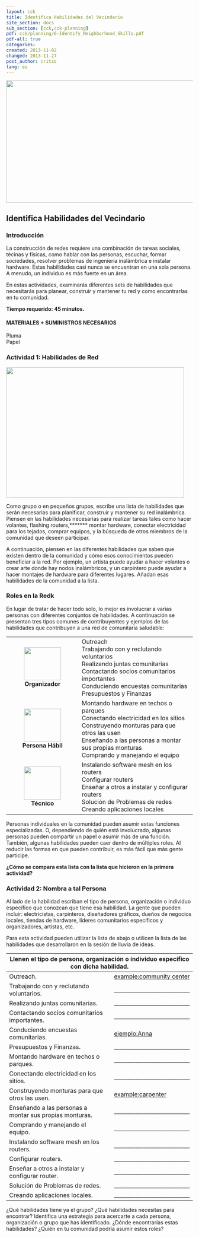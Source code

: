 ```yaml
---
layout: cck
title: Identifica Habilidades del Vecindario
site_section: docs
sub_section: [cck,cck-planning]
pdf: cck/planning/6-Identify_Neighborhood_Skills.pdf
pdf-all: true
categories:
created: 2013-11-02
changed: 2013-11-27
post_author: critzo
lang: es
---
```

<p><img alt="" class="media-image attr__typeof__foaf:Image img__fid__464 img__view_mode__media_large attr__format__media_large" src="/files/styles/large/public/identify-neighborhood-skills-title.png?itok=HerLfvUb" style="width: 510px; height: 330px;" typeof="foaf:Image" /></p>

<h2>Identifica Habilidades del Vecindario</h2>

<section id="introduction">
<h3>Introducción</h3>

<p>La construcción de redes requiere una combinación de tareas sociales, técinas y físicas, como hablar con las personas, escuchar, formar sociedades, resolver problemas de ingeniería inalámbrica e instalar hardware. Estas habilidades casi nunca se encuentran en una sola persona. A menudo, un individuo es más fuerte en un área.</p>

<p>En estas actividades, examinarás diferentes sets de habilidades que necesitarás para planear, construir y mantener tu red y como encontrarlas en tu comunidad.</p>

<p><strong>Tiempo requerido: 45 minutos.</strong></p>
</section>

<section id="materials-and-supplies-needed">
<h4>MATERIALES + SUMINISTROS NECESARIOS</h4>

<p>Pluma<br />
Papel</p>
</section>

<section id="activity">
<h3>Actividad 1: Habilidades de Red</h3>

<p><img alt="" class="media-image attr__typeof__foaf:Image img__fid__466 img__view_mode__media_large attr__format__media_large" height="352" src="/files/styles/large/public/identify-neighborhood-skills-listskills.png?itok=KeGkBmMA" typeof="foaf:Image" width="480" /></p>

<p>Como grupo o en pequeños grupos, escribe una lista de habilidades que serán necesarias para planificar, construir y mantener su red inalámbrica. Piensen en las habilidades necesarias para realizar tareas tales como hacer volantes, flashing routers,******* montar hardware, conectar electricidad para los tejados, comprar equipos, y la búsqueda de otros miembros de la comunidad que deseen participar.</p>

<p>A continuación, piensen en las diferentes habilidades que saben que existen dentro de la comunidad y cómo esos conocimientos pueden beneficiar a la red. Por ejemplo, un artista puede ayudar a hacer volantes o crear arte donde hay nodos inalámbricos, y un carpintero puede ayudar a hacer montajes de hardware para diferentes lugares. Añadan esas habilidades de la comunidad a la lista.</p>
</section>

<section id="lesson">
<h3>Roles en la Redk</h3>

<p>En lugar de tratar de hacer todo solo, lo mejor es involucrar a varias personas con diferentes conjuntos de habilidades. A continuación se presentan tres tipos comunes de contribuyentes y ejemplos de las habilidades que contribuyen a una red de comunitaria saludable:</p>

<table>
	<tbody>
		<tr>
			<td align="center" valign="middle" width="180px;"><img alt="" class="media-image attr__typeof__foaf:Image img__fid__461 img__view_mode__media_large attr__format__media_large" src="/files/styles/large/public/organizer.png?itok=Vm1gcwxT" style="width: 100px; height: 89px;" typeof="foaf:Image" /><br />
			<strong>Organizador</strong></td>
			<td valign="middle">Outreach<br />
			Trabajando con y reclutando voluntarios<br />
			Realizando juntas comunitarias<br />
			Contactando socios comunitarios importantes<br />
			Conduciendo encuestas comunitarias<br />
			Presupuestos y Finanzas</td>
		</tr>
		<tr>
			<td align="center" valign="middle"><img alt="" class="media-image attr__typeof__foaf:Image img__fid__462 img__view_mode__media_large attr__format__media_large" src="/files/styles/large/public/handyperson.png?itok=7buWNbL7" style="width: 100px; height: 89px;" typeof="foaf:Image" /><br />
			<strong>Persona Hábil</strong></td>
			<td valign="middle">Montando hardware en techos o parques<br />
			Conectando electricidad en los sitios<br />
			Construyendo monturas para que otros las usen<br />
			Enseñando a las personas a montar sus propias monturas<br />
			Comprando y manejando el equipo</td>
		</tr>
		<tr>
			<td align="center"><img alt="" class="media-image attr__typeof__foaf:Image img__fid__463 img__view_mode__media_large attr__format__media_large" src="/files/styles/large/public/techie.png?itok=3KVrQi1O" style="width: 100px; height: 89px;" typeof="foaf:Image" /><br />
			<strong>Técnico</strong></td>
			<td valign="middle">Instalando software mesh en los routers<br />
			Configurar routers<br />
			Enseñar a otros a instalar y configurar routers<br />
			Solución de Problemas de  redes<br />
			Creando aplicaciones locales</td>
		</tr>
	</tbody>
</table>

<p>Personas individuales en la comunidad pueden asumir estas funciones especializadas. O, dependiendo de quién está involucrado, algunas personas pueden compartir un papel o asumir más de una función. También, algunas habilidades pueden caer dentro de múltiples roles. Al reducir las formas en que pueden contribuir, es más fácil que más gente participe.</p>

<p><strong>¿Cómo se compara esta lista con la lista que hicieron en la primera actividad?</strong></p>
</section>

<section id="activity">
<h3>Actividad 2: Nombra a tal Persona</h3>

<p>Al lado de la habilidad escriban el tipo de persona, organización o individuo específico que conozcan que tiene esa habilidad. La gente que pueden incluir: electricistas, carpinteros, diseñadores gráficos, dueños de negocios locales, tiendas de hardware, líderes comunitarios específicos y organizadores, artistas, etc.</p>

<p>Para esta actividad pueden utilizar la lista de abajo o utilicen la lista de las habilidades que desarrollaron en la sesión de lluvia de ideas.</p>

<table width="100%">
	<thead>
		<tr>
			<th class="rteleft" colspan="2">Llenen el tipo de persona, organización o individuo específico con dicha habilidad.</th>
		</tr>
	</thead>
	<tbody>
		<tr>
			<td nowrap="nowrap">Outreach.</td>
			<td nowrap="nowrap" style="text-decoration:underline;">example:community center</td>
		</tr>
		<tr>
			<td>Trabajando con y reclutando voluntarios.</td>
			<td>____________________________</td>
		</tr>
		<tr>
			<td>Realizando juntas comunitarias.</td>
			<td>____________________________</td>
		</tr>
		<tr>
			<td>Contactando socios comunitarios importantes.</td>
			<td>____________________________</td>
		</tr>
		<tr>
			<td>Conduciendo encuestas comunitarias.</td>
			<td><u>ejemplo:Anna</u></td>
		</tr>
		<tr>
			<td>Presupuestos y Finanzas.</td>
			<td>____________________________</td>
		</tr>
		<tr>
			<td>Montando hardware en techos o parques.</td>
			<td>____________________________</td>
		</tr>
		<tr>
			<td>Conectando electricidad en los sitios.</td>
			<td>____________________________</td>
		</tr>
		<tr>
			<td>Construyendo monturas para que otros las usen.</td>
			<td style="text-decoration:underline;">example:carpenter</td>
		</tr>
		<tr>
			<td>Enseñando a las personas a montar sus propias monturas.</td>
			<td>____________________________</td>
		</tr>
		<tr>
			<td>Comprando y manejando el equipo.</td>
			<td>____________________________</td>
		</tr>
		<tr>
			<td>Instalando software mesh en los routers.</td>
			<td>____________________________</td>
		</tr>
		<tr>
			<td>Configurar routers.</td>
			<td>____________________________</td>
		</tr>
		<tr>
			<td>Enseñar a otros a instalar y configurar router.</td>
			<td>____________________________</td>
		</tr>
		<tr>
			<td>Solución de Problemas de  redes.</td>
			<td>____________________________</td>
		</tr>
		<tr>
			<td>Creando aplicaciones locales.</td>
			<td>____________________________</td>
		</tr>
	</tbody>
</table>

<p>¿Qué habilidades tiene ya el grupo? ¿Qué habilidades necesitas para encontrar? Identifica una estrategia para acercarte a cada persona, organización o grupo que has identificado. ¿Dónde encontrarías estas habilidades? ¿Quién en tu comunidad podría asumir estos roles?</p>
</section>
<!--
<section id="section-definitions">
<h3>Definiciones</h3>
</section>

<section class="related-information" id="section-related-information">
<h3>Información Relacionada</h3>
</section>
-->
